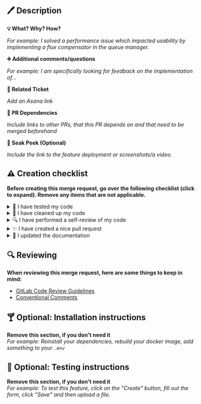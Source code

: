 ##  🖊️ Description
**💡 What? Why? How?**

*For example: I solved a performance issue which impacted usability by implementing a flux compensator in the queue manager.*

**➕ Additional comments/questions**

*For example: I am specifically looking for feedback on the implementation of...*

**📎 Related Ticket**

*Add an Asana link*

**🔗 PR Dependencies**

*Include links to other PRs, that this PR depends on and that need to be merged beforehand*

**👀 Seak Peek (Optional)**

*Include the link to the feature deployment or screenshots/a video.*

## ⚠️ Creation checklist

**Before creating this merge request, go over the following checklist (click to expand).
Remove any items that are not applicable.**

<details><summary>💪 I have tested my code</summary>

- [ ] The automated tests are passing.
- [ ] I have manually tested this feature
</details>

<details><summary>🧼 I have cleaned up my code</summary>

- [ ] I have removed dependencies that were for testing.
- [ ] I have removed debug logging.
- [ ] My code does not generate new warnings.
- [ ] My code does not depend on new vulnerable packages.
- [ ] The commit messages are precise, make sense and follow the [conventional commits](https://conventionalcomments.org/) standard (rebase the PR with `--interactive` if applicable, keeping commits in sensible chunks if possible).
</details>

<details><summary>🔍 I have performed a self-review of my code</summary>

- [ ] My code is self-documenting or has links to necessary documentation.
- [ ] New function and variables names can be understood by new developers with basic project knowledge.
</details> 

<details><summary>✨ I have created a nice pull request</summary>

- [ ] It has a clear title.
- [ ] It follows the template, has a clear description and testing instructions if needed.
- [ ] It references applicable Asana tickets.
- [ ] It targets the right branch.
- [ ] I removed not applicable sections of the PR template.
- [ ] [optional] I added a GIF of my favorite animal to the PR description to lighten the mood of my colleagues.
</details> 

<details><summary>📝 I updated the documentation</summary>

- [ ] I updated the documentation in this repository.
- [ ] I updated the [tech manual](https://manual.i.wheelmap.tech/).
</details> 


## 🔍 Reviewing

**When reviewing this merge request, here are some things to keep in mind:**

- [GitLab Code Review Guidelines](https://docs.gitlab.com/ee/development/code_review.html#reviewing-a-merge-request)
- [Conventional Comments](https://conventionalcomments.org/#format)


## 🍸 Optional: Installation instructions

**Remove this section, if you don't need it**  
_For example: Reinstall your dependencies, rebuild your docker image, add something to your `.env`_


## 🔬 Optional: Testing instructions

**Remove this section, if you don't need it**  
_For example: To test this feature, click on the "Create" button, fill out the form, click "Save" and then upload a file._
